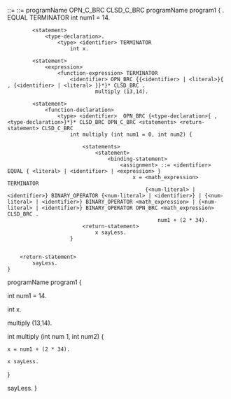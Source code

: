 
<file> ::= <program-dec>
<program-dec> ::= programName <identifier> OPN_C_BRC <statements> <return-statement> CLSD_C_BRC
    programName program1 {
        <statements>
            <statement>
                <type-declaration>.
                    <type> <identifier> EQUAL <literal> TERMINATOR
                        int num1 = 14.

            <statement>
                <type-declaration>.
                    <type> <identifier> TERMINATOR
                        int x.

            <statement>
                <expression>
                    <function-expression> TERMINATOR
                        <identifier> OPN_BRC {{<identifier> | <literal>}{ , {<identifier> | <literal> }}*}* CLSD_BRC .
                                multiply (13,14).

            <statement>
                <function-declaration>
                    <type> <identifier>  OPN_BRC {<type-declaration>{ , <type-declaration>}*}* CLSD_BRC OPN_C_BRC <statements> <return-statement> CLSD_C_BRC
                        int multiply (int num1 = 0, int num2) {

                            <statements>
                                <statement>
                                    <binding-statement>
                                        <assignment> ::= <identifier> EQUAL { <literal> | <identifier> | <expression> }
                                            x = <math_expression> TERMINATOR
                                                {<num-literal> | <identifier>} BINARY_OPERATOR {<num-literal> | <identifier>} | {<num-literal> | <identifier>} BINARY_OPERATOR <math_expression> | {<num-literal> | <identifier>} BINARY_OPERATOR OPN_BRC <math_expression> CLSD_BRC .
                                                    num1 + (2 * 34).
                            <return-statement>
                                x sayLess.
                        }
        
        
        <return-statement>
            sayLess.
    }

programName program1 {

int num1 = 14.

int x.

multiply (13,14).

int multiply (int num 1, int num2) {

    x = num1 + (2 * 34).

    x sayLess.
}

sayLess.
}
